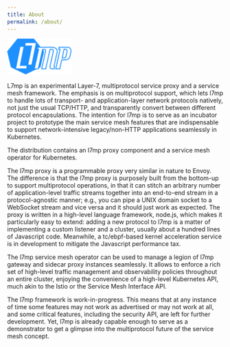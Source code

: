 ```yaml
---
title: About
permalink: /about/
---
```


<img src="../assets/brand/logo.svg" alt="L7mp logo" width="150"/>

L7mp is an experimental Layer-7, multiprotocol service proxy and a service mesh framework. The emphasis is on multiprotocol support, which lets l7mp to handle lots of transport- and application-layer network protocols natively, not just the usual TCP/HTTP, and transparently convert between different protocol encapsulations. The intention for l7mp is to serve as an incubator project to prototype the main service mesh features that are indispensable to support network-intensive legacy/non-HTTP applications seamlessly in Kubernetes.

The distribution contains an l7mp proxy component and a service mesh operator for Kubernetes. 

The l7mp proxy is a programmable proxy very similar in nature to Envoy. The difference is that the l7mp proxy is purposely built from the bottom-up to support multiprotocol operations, in that it can stitch an arbitrary number of application-level traffic streams together into an end-to-end stream in a protocol-agnostic manner; e.g., you can pipe a UNIX domain socket to a WebSocket stream and vice versa and it should just work as expected. The proxy is written in a high-level language framework, node.js, which makes it particularly easy to extend: adding a new protocol to l7mp is a matter of implementing a custom listener and a cluster, usually about a hundred lines of Javascript code. Meanwhile, a tc/ebpf-based kernel acceleration service is in development to mitigate the Javascript performance tax.

The l7mp service mesh operator can be used to manage a legion of l7mp gateway and sidecar proxy instances seamlessly. It allows to enforce a rich set of high-level traffic management and observability policies throughout an entire cluster, enjoying the convenience of a high-level Kubernetes API, much akin to the Istio or the Service Mesh Interface API.

The l7mp framework is work-in-progress. This means that at any instance of time some features may not work as advertised or may not work at all, and some critical features, including the security API, are left for further development. Yet, l7mp is already capable enough to serve as a demonstrator to get a glimpse into the multiprotocol future of the service mesh concept.


